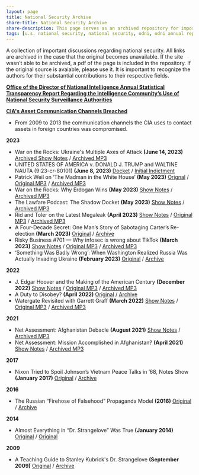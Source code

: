 ```yaml
---
layout: page
title: National Security Archive
share-title: National Security Archive
share-description: This page serves as an archived repository for important research into U.S. national security.
tags: [u.s. national security, national security, odni, odni annual report, odni national security, national security archive]
---
```


A collection of important discussions regarding national security. All links are archived in the case that the original becomes unavailable. If the site wasn’t able to be archived, a pdf of the page is included in the repository. If the original source is avaiable, please use it. It is important to recognize the authors for their substantial contributions to their respective fields.


**[Office of the Director of National Intelligence Annual Statistical Transparency Report Regarding the Intelligence Community’s Use of National Security Surveillance Authorities](national-security/odni-annual-statistical-report.md)**

**[CIA's Asset Communication Channels Breached](national-security/cia-asset-communication-channels-breached.md)**
- From 2009 to 2013 the communication channels the CIA uses to contact assets in foreign countries was compromised.

**2023**
- War on the Rocks: Ukraine's Multiple Axes of Attack **(June 14, 2023)** [Archived Show Notes](https://web.archive.org/web/20230615012458/https://warontherocks.libsyn.com/ukraines-multiple-axes-of-attack) / [Archived MP3](https://web.archive.org/web/20230621031948/https://content.libsyn.com/p/c/c/0/cc0a36d28de4bc43/WOTR_June_13_V2.mp3?c_id=154073211&cs_id=154073211&response-content-type=audio%2Fmpeg&Expires=1687320227&Signature=M9dn0qfHJT~k99mseprweeR-I4UafXe8~iz8EhSAb8mr2jRjNnWul0dK6pdYWyAIQsN7r-ths4T3HP1-vTDTPAoQn11VYPVxpqjOHTghxMpmiGtTQzOaudvbEk9izT~Zh~HPL1tO6~775psTs2PSj0Z5iUcs-jFX4s8vcthOMAOycQk7dkQxATvVNdA2nZv1EmFgody48t77cXsFeZQ2RxAfnMngT~iX3WtTcj48bMbTe4y8GgMNhgOccmto3jwzSWrSoPBNLt2Hep7-pqCNdX3IjrR-AD8T0Q45sTI3WIQstte44wZjxmNU8nfL0y9ZLRAlsUJTvmzCQy77v1VbFg__&Key-Pair-Id=K1YS7LZGUP96OI)
- UNITED STATES OF AMERICA v. DONALD J. TRUMP and WALTINE NAUTA (9:23-cr-80101) **(June 8, 2023)** [Docket](https://www.courtlistener.com/docket/67490070/united-states-v-trump/#entry-23) / [Initial Indictment](https://web.archive.org/web/20230616193158/https://storage.courtlistener.com/recap/gov.uscourts.flsd.648653/gov.uscourts.flsd.648653.3.0_8.pdf)
- Patrick Weil on ‘The Madman in the White House’ **(May 2023)** [Orignal](https://shows.acast.com/lawfare/episodes/patrick-weil-on-the-madman-in-the-white-house) / [Original MP3](https://stitcher2.acast.com/livestitches/5f0bbae43ab5c68e9f96ee43a9b0ff74.mp3?aid=6467c36503f4220011aabc62&chid=db70e2ba-3685-51cc-a106-97ac84d5ae4e&ci=jp39z3SnRWo4r9T2dmhT22IhHjR01j6ds0D8m01iTMt-W3V1mC4VqA%3D%3D&pf=embed&sv=sphinx%401.162.1&uid=65450be27c9772c1470e22ac87b455da&Expires=1687309228913&Key-Pair-Id=K38CTQXUSD0VVB&Signature=KboSKzSvS8sPYeNwCkhfKQui1T0fz81sWrB2n7kXzFrdYzUGEfHFSVHGLEmsml4YYxKTY-G649oOG7xLEms~TVUY04s9-Fsk9KhvOCnxTovwpfy1UwKDSIaoJkuGuM4LzEQIb7DB5YkP6cEkX6jXg1uOdOeTmDT1hmH1F84sh5nMrLmvqXxP0TcvoLAb4XKRbZUjMv5VLHo4SQWBTPv2dQvz35Rj-dSyPF8-u~CfVEpAGbSjQ9GDFXdYalq3MZMrReWjZAYT1XsP0EavFRYEqdA7G9Rv-9XtpZGbhqfd1itEX7qvocTLnPekHzngo2ulyRWyogJIprE73wwSzQm8dA__) / [Archived MP3](https://web.archive.org/web/20230620214543/https://stitcher2.acast.com/livestitches/5f0bbae43ab5c68e9f96ee43a9b0ff74.mp3?aid=6467c36503f4220011aabc62&chid=db70e2ba-3685-51cc-a106-97ac84d5ae4e&ci=jp39z3SnRWo4r9T2dmhT22IhHjR01j6ds0D8m01iTMt-W3V1mC4VqA%3D%3D&pf=embed&sv=sphinx%401.162.1&uid=65450be27c9772c1470e22ac87b455da&Expires=1687309228913&Key-Pair-Id=K38CTQXUSD0VVB&Signature=KboSKzSvS8sPYeNwCkhfKQui1T0fz81sWrB2n7kXzFrdYzUGEfHFSVHGLEmsml4YYxKTY-G649oOG7xLEms~TVUY04s9-Fsk9KhvOCnxTovwpfy1UwKDSIaoJkuGuM4LzEQIb7DB5YkP6cEkX6jXg1uOdOeTmDT1hmH1F84sh5nMrLmvqXxP0TcvoLAb4XKRbZUjMv5VLHo4SQWBTPv2dQvz35Rj-dSyPF8-u~CfVEpAGbSjQ9GDFXdYalq3MZMrReWjZAYT1XsP0EavFRYEqdA7G9Rv-9XtpZGbhqfd1itEX7qvocTLnPekHzngo2ulyRWyogJIprE73wwSzQm8dA__)
- War on the Rocks: Why Erdogan Wins **(May 2023)** [Show Notes](https://warontherocks.libsyn.com/why-erdogan-wins) / [Archived MP3](https://web.archive.org/web/20230621022127/https://content.libsyn.com/p/4/3/9/439ea6eeb53d4a68/WOTR_May_17_Turkey_V3.mp3?c_id=152325006&cs_id=152325006&response-content-type=audio%2Fmpeg&Expires=1687317314&Signature=Wax798pkNfDEVjTQS7R-dQ~f7MhObtvpdbLhPhLzVgORbFRhPhw6k8xmuzE8JNxaeEMGps9ZIzvF~NHyYCWBXbqpqiWyj9of8br~AtxAAu5-9eW~tCGt-A3YPNq6Kwm48yBDuRr2vtMF~2EJGGzcVglDQ0UIQrOKesE6GnSCBZGx6W923hSuqhLaM4aoczF2b82wgRhVOo69fISO-PkkNjHY95pBeegmzaUxlFfHPm2h7LvppYOA8rvtHYP22TGRuFUaFOul2QWnG55R8tjUmGa8Bdra14GQ4ps68dcN1anwAnw0aa7nQrUmZOzZt3rdVypqs5Y~B3Kq2wtnZeGwsA__&Key-Pair-Id=K1YS7LZGUP96OI)
- The Lawfare Podcast: The Shadow Docket **(May 2023)** [Show Notes](https://www.lawfareblog.com/lawfare-podcast-shadow-docket) / [Archived MP3](https://web.archive.org/web/20230621022423/https://stitcher2.acast.com/livestitches/27e6b2c0cba07eaf6c6230b9078b5a9a.mp3?aid=6462e9f38aa02800119bce6a&chid=db70e2ba-3685-51cc-a106-97ac84d5ae4e&ci=5Df8hMw6Gq0Bz0gRTieSymacB6cc1tRLRvHoKTB1o8UrQgUdx57oZQ%3D%3D&pf=embed&sv=sphinx%401.162.1&uid=98cde81bbd5707732fb365ac793ecc53&Expires=1687325918836&Key-Pair-Id=K38CTQXUSD0VVB&Signature=HbNKq0ur8iPrHJSKkbHzZJ-vlFk0FPps0-6UGeU4Lel6tmp6Yt4YP5cjuvZ2DBL7TB6JwfZbXJVdypQEpZNz6huC7UlIzG4pl4gKTtk-yE28jrxqhbKzWiclkzBWxdo92JhbZv21QgL5yilPYygX15qo~5YTT2A8brJ6ZBmFcWULg4MznB5x73C0HqLHu5V7ccVpSuSnAybstNh0GzFWCcBRFzJePJdHjBR6gmbE4tNFIHvzHyFh0FxoUvC7WSFP8Uk5EptsU~SNnPuSLJC94OwWU0Gd0md1Q-kkUmWQuOSwN5FasIIsxkZZWW2y~uzRYUysLxqLlE9EIsl1sOE0oA__)
- Rid and Toler on the Latest Megaleak **(April 2023)** [Show Notes](https://shows.acast.com/lawfare/episodes/rid-and-toler-on-the-latest-megaleak) / [Original MP3](https://stitcher2.acast.com/livestitches/fcf697d244ee2987dbb7371f10dc992c.mp3?aid=6435e4fd9f37ad00103d225a&chid=db70e2ba-3685-51cc-a106-97ac84d5ae4e&ci=eVLXQRQ2EjO1M-RpXSY7WtvOggfeOuIcdH7bLjbvJMFgbkc8g7NcKA%3D%3D&pf=embed&sv=sphinx%401.162.1&uid=37e27899ad7b0daa984a4f9ae8a60ece&Expires=1687308336562&Key-Pair-Id=K38CTQXUSD0VVB&Signature=T-oFbQ8153MW9wzCugp4slVjdcwPgdwmhnOqzH7BIG8oPLTRhScItyuUR1oOJCYQgHkJUGYfrNxd-kh5Le7Uf6Sb4ZOfD5yKiQgywBiFWFl2iJQ1R09DkAGuf3v03Md9najY5AQ7ux3-PFUcsyLaYk~iMwVHsjX92m6GAe8L~q6JJtTnNs~UMpZOBDjdGX-zLGXgOdTED2FTMiYPWto7IROIAqyMlSzII5CEXaHT87gdGFW3Aib8r9KkuxpBBSe8APDdX1NOX1egmsHiRfZeZG4Pwqecch9OMWgM~sQ~8VORDOKVdNGgeRmGLtPwgpksTOVlFEsqM5j-SxVKl9bHvw__) / [Archived MP3](https://web.archive.org/web/20230620213124/https://stitcher2.acast.com/livestitches/fcf697d244ee2987dbb7371f10dc992c.mp3?aid=6435e4fd9f37ad00103d225a&chid=db70e2ba-3685-51cc-a106-97ac84d5ae4e&ci=eVLXQRQ2EjO1M-RpXSY7WtvOggfeOuIcdH7bLjbvJMFgbkc8g7NcKA%3D%3D&pf=embed&sv=sphinx%401.162.1&uid=37e27899ad7b0daa984a4f9ae8a60ece&Expires=1687308336562&Key-Pair-Id=K38CTQXUSD0VVB&Signature=T-oFbQ8153MW9wzCugp4slVjdcwPgdwmhnOqzH7BIG8oPLTRhScItyuUR1oOJCYQgHkJUGYfrNxd-kh5Le7Uf6Sb4ZOfD5yKiQgywBiFWFl2iJQ1R09DkAGuf3v03Md9najY5AQ7ux3-PFUcsyLaYk~iMwVHsjX92m6GAe8L~q6JJtTnNs~UMpZOBDjdGX-zLGXgOdTED2FTMiYPWto7IROIAqyMlSzII5CEXaHT87gdGFW3Aib8r9KkuxpBBSe8APDdX1NOX1egmsHiRfZeZG4Pwqecch9OMWgM~sQ~8VORDOKVdNGgeRmGLtPwgpksTOVlFEsqM5j-SxVKl9bHvw__)
- A Four-Decade Secret: One Man’s Story of Sabotaging Carter’s Re-election **(March 2023)** [Original](https://www.nytimes.com/2023/03/18/us/politics/jimmy-carter-october-surprise-iran-hostages.html) / [Archive](https://archive.md/k8UDM)
- Risky Business #701 — Why infosec is wrong about TikTok **(March 2023)** [Show Notes](https://risky.biz/RB701) / [Original MP3](https://media3.risky.biz/RB701.mp3) / [Archived MP3](https://web.archive.org/web/20230329140859/https://media3.risky.biz/RB701.mp3)
- ‘Something Was Badly Wrong’: When Washington Realized Russia Was Actually Invading Ukraine **(February 2023)** [Original](https://www.politico.com/news/magazine/2023/02/24/russia-ukraine-war-oral-history-00083757) / [Archive](https://archive.is/NJSsp)

**2022**
- J. Edgar Hoover and the Making of the American Century **(December 2022)** [Show Notes](https://shows.acast.com/lawfare/episodes/j-edgar-hoover-and-the-making-of-the-american-century) / [Original MP3](https://stitcher2.acast.com/livestitches/db5cdffe05669a4c9b8060754546b94c.mp3?aid=638ed0081a770900114bbd97&chid=db70e2ba-3685-51cc-a106-97ac84d5ae4e&ci=JGBMzKQNhSBVjqH70sTxOHYdoYWulpI7wlc3zzgkEVENvV3QloVwlQ%3D%3D&pf=rss&sv=sphinx%401.161.0&uid=6285d53211f6da9a722a6922ba6c9100&Expires=1685308522437&Key-Pair-Id=K38CTQXUSD0VVB&Signature=dc3vESeZ~N-V6rfM~neNiUkk-Cxl1ZHiHeEs~2gGeJBDNYW1ugTl6c7nzfYK~UxFj~nEzEpQm7iEgwXUym6x7dTnixdY-tt9IKs33kSCKDfJ3cVIIReU3Dxtc6zyBPQlrlXsB9IPCxz3uT5vQ04I-DTvAgBoI50i~1UxKPz7vOR62Iyv17So2R314wylPyUDIVrJKOqQVaBXUIia9typT5t6zl0DoKcSTcFhLnRvY4IpeAT7kVQg8m9O6PEYjJLj~OoJq0x0A-pS6U17gWcfQTP7pYt93kzD8owZXkYc7JM2RZpi7DjPzng6qD8FKDMIAPU3UpypWgFUWHLyQox2Lw__) / [Archived MP3](https://web.archive.org/web/20230620214654/https://stitcher2.acast.com/livestitches/db5cdffe05669a4c9b8060754546b94c.mp3?aid=638ed0081a770900114bbd97&chid=db70e2ba-3685-51cc-a106-97ac84d5ae4e&ci=JGBMzKQNhSBVjqH70sTxOHYdoYWulpI7wlc3zzgkEVENvV3QloVwlQ%3D%3D&pf=rss&sv=sphinx%401.161.0&uid=6285d53211f6da9a722a6922ba6c9100&Expires=1685308522437&Key-Pair-Id=K38CTQXUSD0VVB&Signature=dc3vESeZ~N-V6rfM~neNiUkk-Cxl1ZHiHeEs~2gGeJBDNYW1ugTl6c7nzfYK~UxFj~nEzEpQm7iEgwXUym6x7dTnixdY-tt9IKs33kSCKDfJ3cVIIReU3Dxtc6zyBPQlrlXsB9IPCxz3uT5vQ04I-DTvAgBoI50i~1UxKPz7vOR62Iyv17So2R314wylPyUDIVrJKOqQVaBXUIia9typT5t6zl0DoKcSTcFhLnRvY4IpeAT7kVQg8m9O6PEYjJLj~OoJq0x0A-pS6U17gWcfQTP7pYt93kzD8owZXkYc7JM2RZpi7DjPzng6qD8FKDMIAPU3UpypWgFUWHLyQox2Lw__)
- A Duty to Disobey? **(April 2022)** [Original](https://www.lawfareblog.com/duty-disobey) / [Archive](https://archive.ph/ssyvH)
- Watergate Revisited with Garrett Graff **(March 2022)** [Show Notes](https://shows.acast.com/lawfare/episodes/watergate-revisited-with-garrett-graff) / [Original MP3](https://stitcher2.acast.com/livestitches/49fba83b852c45d2aea227afc0b77bb2.mp3?aid=62280684b5a8a700128392e0&chid=db70e2ba-3685-51cc-a106-97ac84d5ae4e&ci=7r_DFlTSKM2sYL73NAHp-dSztQtLun1C8_AoIuQok8MeazfhiX8RIg%3D%3D&pf=embed&sv=sphinx%401.162.1&uid=128ef7aee61dd6e607dd76dde78de418&Expires=1687309365899&Key-Pair-Id=K38CTQXUSD0VVB&Signature=QrZykUgR7ddIkr5EbcPFn93AO4p6b~NHv8PeztG-m3c~hxwHxTF4f4~RyEh18YCB6~BguFaX8dmWATACQxW9oS8HeeLtN995ADHThHJ7-tkzkzjgarzhqWQXNWUED3IldTmcPXe0Tb2ucsQT5dCYEcFQxOYB-AZn68z2ktoySvMMNE8NH3CAjTl2cW4IhiPCdorBk6Lu1~EDrel~0CKYr84UeWUe3Tk9MV4RvDONitNg9DeP2bsaO8NAyhdX2C-46syV~uVy29OwnLqbG1oSa9Dgn3cHgqHf-7nYHwmOBX5p-dakujE08qrb7u3ty3oQRx1VQTnHWtITRhPkPUqmjQ__) / [Archived MP3](https://web.archive.org/web/20230620214813/https://stitcher2.acast.com/livestitches/49fba83b852c45d2aea227afc0b77bb2.mp3?aid=62280684b5a8a700128392e0&chid=db70e2ba-3685-51cc-a106-97ac84d5ae4e&ci=7r_DFlTSKM2sYL73NAHp-dSztQtLun1C8_AoIuQok8MeazfhiX8RIg%3D%3D&pf=embed&sv=sphinx%401.162.1&uid=128ef7aee61dd6e607dd76dde78de418&Expires=1687309365899&Key-Pair-Id=K38CTQXUSD0VVB&Signature=QrZykUgR7ddIkr5EbcPFn93AO4p6b~NHv8PeztG-m3c~hxwHxTF4f4~RyEh18YCB6~BguFaX8dmWATACQxW9oS8HeeLtN995ADHThHJ7-tkzkzjgarzhqWQXNWUED3IldTmcPXe0Tb2ucsQT5dCYEcFQxOYB-AZn68z2ktoySvMMNE8NH3CAjTl2cW4IhiPCdorBk6Lu1~EDrel~0CKYr84UeWUe3Tk9MV4RvDONitNg9DeP2bsaO8NAyhdX2C-46syV~uVy29OwnLqbG1oSa9Dgn3cHgqHf-7nYHwmOBX5p-dakujE08qrb7u3ty3oQRx1VQTnHWtITRhPkPUqmjQ__)

**2021**
- Net Assessment: Afghanistan Debacle **(August 2021)** [Show Notes](https://netassessment.libsyn.com/afghanistan-debacle) / [Archived MP3](https://web.archive.org/web/20230620215103/https://content.libsyn.com/p/a/b/f/abf99edcf62389b5/Net_Assessment_Aug_19_V2.mp3?c_id=109633808&cs_id=109633808&destination_id=808290&response-content-type=audio%2Fmpeg&Expires=1687303026&Signature=BNiOA6bucihTANZLUqMkn6b0TfJi6FzZN2PpZod5FPf36KwZjWZYGSaTZrnWvudgKzv3sQ56-qGV2EBKfo2WS~a03cbfzq9CnPQ28B~id2RcgZjk-04yxW7N~3NtqXWmqpAFiz~Rx~5A5i2YTXnAvRLcwYxBrKgG5393G4rR~e~-ntqGE0EFGb-CW0ogdaaL-aABkQUEtE0Fsyjv-uSr2hut7txNOQeAHlt-dK5AQesH0hkx6JkvAsVS~ADRQJ2RlWqQbCWbcSV7KrvORDI8vLrfPr~-ydMIRvwKQnQtLUozZzM5WY9SLXy6wxDJ23VIRDm1Xi9WXqeeDXyQCAlWgw__&Key-Pair-Id=K1YS7LZGUP96OI)
- Net Assessment: Mission Accomplished in Afghanistan? **(April 2021)** [Show Notes](https://netassessment.libsyn.com/mission-accomplished-in-afghanistan) / [Archived MP3](https://web.archive.org/web/20230620215230/https://content.libsyn.com/p/7/c/d/7cd9ce40cf42c028/Net_Assessment_65_20200429_Mix_6.mp3?c_id=102032411&cs_id=102032411&destination_id=808290&response-content-type=audio%2Fmpeg&Expires=1687302454&Signature=M5gKy8PUau~0Ich2mosJY~C-GT7Pd18-yUTpOPJn3YcXeQ-oTxe-sLcthF1s8ZAuxkbDL843zRJKZH-ufM~77Ai4TghpfMSFfI0G-XyWmuwUEOupX9FL4jEpqZCqLlqRm-gDOwPZ5DyIhjhwQVxzq8rCDIqB8hwA1lZce5nkF9Y4sNec5gRFcqaKsjxvM-dggfILlkVST1cghPTAiltNkO-gzD~1-pkLJS6r5OjXiBdO~EIEko2cz7aNkTqwdPpxI613~2t00r6wnjdsgKntkOP7MMXU5y3zMWcR92~Ewb51OGuZtkcTpL1vjEc8lbtc10R86Oi~gm--aMdByfiDYA__&Key-Pair-Id=K1YS7LZGUP96OI)

**2017**
- Nixon Tried to Spoil Johnson’s Vietnam Peace Talks in ’68, Notes Show **(January 2017)** [Original](https://www.nytimes.com/2017/01/02/us/politics/nixon-tried-to-spoil-johnsons-vietnam-peace-talks-in-68-notes-show.html) / [Archive](https://archive.ph/LsOKr)

**2016**
- The Russian “Firehose of Falsehood” Propaganda Model **(2016)** [Original](https://www.rand.org/pubs/perspectives/PE198.html) / [Archive](https://archive.md/NVoXf)

**2014**
- Almost Everything in “Dr. Strangelove” Was True **(January 2014)** [Original](http://www.newyorker.com/news/news-desk/almost-everything-in-dr-strangelove-was-true) / [Original](https://archive.md/CEaWp)

**2009**
- A Teaching Guide to Stanley Kubrick's Dr. Strangelove **(September 2009)** [Original](https://www3.nd.edu/~dlindley/handouts/strangelovenotes.html) / [Archive](https://archive.md/9vw62)
